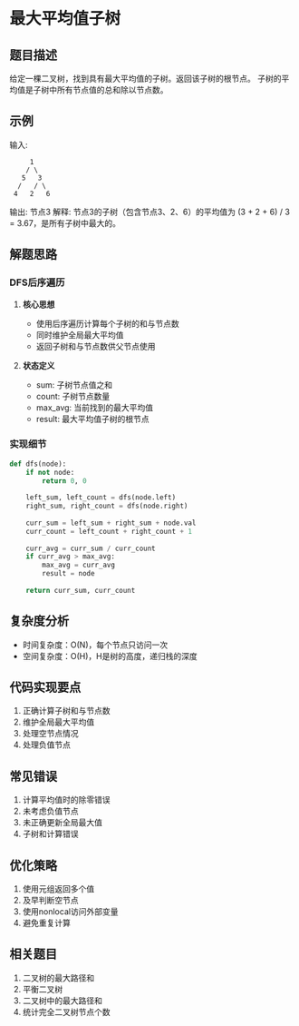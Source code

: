 # 最大平均值子树

## 题目描述
给定一棵二叉树，找到具有最大平均值的子树。返回该子树的根节点。
子树的平均值是子树中所有节点值的总和除以节点数。

## 示例
输入:
```
     1
    / \
   5   3
  /   / \
 4   2   6
```
输出: 节点3
解释: 节点3的子树（包含节点3、2、6）的平均值为 (3 + 2 + 6) / 3 = 3.67，是所有子树中最大的。

## 解题思路

### DFS后序遍历
1. **核心思想**
   - 使用后序遍历计算每个子树的和与节点数
   - 同时维护全局最大平均值
   - 返回子树和与节点数供父节点使用

2. **状态定义**
   - sum: 子树节点值之和
   - count: 子树节点数量
   - max_avg: 当前找到的最大平均值
   - result: 最大平均值子树的根节点

### 实现细节
```python
def dfs(node):
    if not node:
        return 0, 0
        
    left_sum, left_count = dfs(node.left)
    right_sum, right_count = dfs(node.right)
    
    curr_sum = left_sum + right_sum + node.val
    curr_count = left_count + right_count + 1
    
    curr_avg = curr_sum / curr_count
    if curr_avg > max_avg:
        max_avg = curr_avg
        result = node
        
    return curr_sum, curr_count
```

## 复杂度分析
- 时间复杂度：O(N)，每个节点只访问一次
- 空间复杂度：O(H)，H是树的高度，递归栈的深度

## 代码实现要点
1. 正确计算子树和与节点数
2. 维护全局最大平均值
3. 处理空节点情况
4. 处理负值节点

## 常见错误
1. 计算平均值时的除零错误
2. 未考虑负值节点
3. 未正确更新全局最大值
4. 子树和计算错误

## 优化策略
1. 使用元组返回多个值
2. 及早判断空节点
3. 使用nonlocal访问外部变量
4. 避免重复计算

## 相关题目
1. 二叉树的最大路径和
2. 平衡二叉树
3. 二叉树中的最大路径和
4. 统计完全二叉树节点个数 